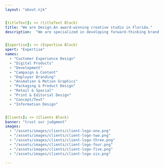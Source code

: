 ```yaml
---
layout: "about.njk"


[titleText]: <> (titleText Block)
title: "We are Design.An award-winning creative studio in Florida."
description:  "We are specialized in developing forward-thinking brand identities, websites, illustration and animation for all types of customers. And we do this by bringing our customers through each phase of the design process with us."


[Expertise]: <> (Expertise Block)
xpert: "Expertise"
names:
  - "Customer Experience Design"
  - "Digital Products"
  - "Development"
  - "Campaign & Content"
  - "Employer Branding"
  - "Animation & Motion Graphics"
  - "Packaging & Product Design"
  - "Retail & Spacial"
  - "Print & Editorial Design"
  - "Concept/Text"
  - "Information Design"


[Clients]: <> (Clients Block)
banner: "trust our judgment"
images:
  - "/assets/images/clients/client-logo-one.png"
  - "/assets/images/clients/client-logo-two.png"
  - "/assets/images/clients/client-logo-three.png"
  - "/assets/images/clients/client-logo-four.png"
  - "/assets/images/clients/client-logo-five.png"
  - "/assets/images/clients/client-logo-six.png"

---
```


